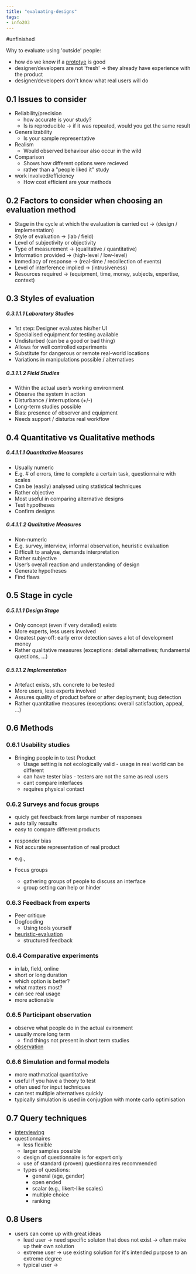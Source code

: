 ```yaml
---
title: "evaluating-designs"
tags: 
- info203
---
```


#unfinished 

Why to evaluate using 'outside' people:
- how do we know if a [prototye](notes/prototyping.md) is good
- designer/developers are not 'fresh' -> they already have experience with the product
- designer/developers don't know what real users will do

## 0.1 Issues to consider
- Reliability/precision
	- how accurate is your study?
	- Is is reproducible -> if it was repeated, would you get the same result
- Generalizability
	- Is your sample representative
- Realism
	- Would observed behaviour also occur in the wild
- Comparison
	- Shows how different options were recieved
	- rather than a "people liked it" study
- work involved/efficiency
	- How cost efficient are your methods

## 0.2 Factors to consider when choosing an evaluation method
- Stage in the cycle at which the evaluation is carried out -> (design / implementation)
- Style of evaluation -> (lab / field)
- Level of subjectivity or objectivity
- Type of measurement -> (qualitative / quantitative)
- Information provided -> (high-level / low-level)
- Immediacy of response -> (real-time / recollection of events)
- Level of interference implied -> (intrusiveness)
- Resources required -> (equipment, time, money, subjects, expertise, context) 

## 0.3 Styles of evaluation
##### 0.3.1.1.1 Laboratory Studies 
- 1st step: Designer evaluates his/her UI
- Specialised equipment for testing available
- Undisturbed (can be a good or bad thing) 
- Allows for well controlled experiments
- Substitute for dangerous or remote real-world locations
- Variations in manipulations possible / alternatives

##### 0.3.1.1.2 Field Studies
- Within the actual user’s working environment
- Observe the system in action
- Disturbance / interruptions (+/-)
- Long-term studies possible
- Bias: presence of observer and equipment
- Needs support / disturbs real workflow

## 0.4 Quantitative vs Qualitative methods
##### 0.4.1.1.1 Quantitative Measures
- Usually numeric
- E.g. # of errors, time to complete a certain task, questionnaire with scales
- Can be (easily) analysed using statistical techniques
- Rather objective
- Most useful in comparing alternative designs
- Test hypotheses
- Confirm designs

##### 0.4.1.1.2 Qualitative Measures
- Non-numeric
- E.g. survey, interview, informal observation, heuristic evaluation
- Difficult to analyse, demands interpretation
- Rather subjective 
- User’s overall reaction and understanding of design
- Generate hypotheses
- Find flaws

## 0.5 Stage in cycle
##### 0.5.1.1.1 Design Stage
- Only concept (even if very detailed) exists
- More experts, less users involved
- Greatest pay-off: early error detection saves a lot of development money
- Rather qualitative measures (exceptions: detail alternatives; fundamental questions, ...)

##### 0.5.1.1.2 Implementation
- Artefact exists, sth. concrete to be tested
- More users, less experts involved
- Assures quality of product before or after deployment; bug detection
- Rather quantitative measures (exceptions: overall satisfaction, appeal, ...)

## 0.6 Methods
### 0.6.1 Usability studies
- Bringing people in to test Product
	- Usage setting is not ecologically valid - usage in real world can be different
	- can have tester bias - testers are not the same as real users
	- cant compare interfaces
	- requires physical contact
### 0.6.2 Surveys and focus groups
+ quicly get feedback from large number of responses
+ auto tally ressults
+ easy to compare different products
- responder bias
- Not accurate representation of real product
* e.g., [](https://i.imgur.com/midv8VU.png)

* Focus groups
	* gathering groups of people to discuss an interface
	* group setting can help or hinder
	
### 0.6.3 Feedback from experts
- Peer critique
- Dogfooding
	- Using tools yourself
- [heuristic-evaluation](notes/heuristic-evaluation.md)
	- structured feedback

### 0.6.4 Comparative experiments
- in lab, field, online
- short or long duration
- which option is better?
- what matters most?
- can see real usage
- more actionable

### 0.6.5 Participant observation
- observe what people do in the actual evironment
- usually more long term
	- find things not present in short term studies
- [observation](notes/participant-observation.md)

### 0.6.6 Simulation and formal models
- more mathmatical quantitative 
- useful if you have a theory to test
- often used for input techniques
- can test multiple alternatives quickly
- typically simulation is used in conjugtion with monte carlo optimisation

## 0.7 Query techniques
- [interviewing](notes/interviewing.md)
- questionnaires
	- less flexible
	- larger samples possible
	- design of questionnaire is for expert only
	- use of standard (proven) questionnaires recommended
	- types of questions: 
		- general (age, gender)
		- open ended 
		- scalar (e.g., likert-like scales)
		- multiple choice
		- ranking

## 0.8 Users
- users can come up with great ideas
	- lead user -> need specific soluton that does not exist -> often make up their own solution
	- extreme user -> use existing solution for it's intended purpose to an extreme degree 
	- typical user -> 
